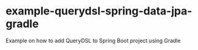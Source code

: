 # example-querydsl-spring-data-jpa-gradle
Example on how to add QueryDSL to Spring Boot project using Gradle
